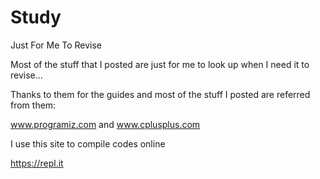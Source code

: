 # Study
Just For Me To Revise

Most of the stuff that I posted are just for me to look up when I need it to revise...

Thanks to them for the guides and most of the stuff I posted are referred from them:

www.programiz.com and www.cplusplus.com 

I use this site to compile codes online

https://repl.it
